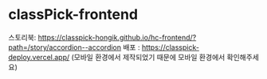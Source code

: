 # classPick-frontend

스토리북: https://classpick-hongik.github.io/hc-frontend/?path=/story/accordion--accordion
배포 : https://classpick-deploy.vercel.app/ 
(모바일 환경에서 제작되었기 때문에 모바일 환경에서 확인해주세요) 
